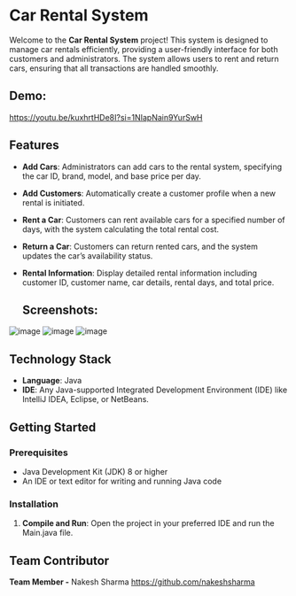 # Car Rental System

Welcome to the **Car Rental System** project! This system is designed to manage car rentals efficiently, providing a user-friendly interface for both customers and administrators. The system allows users to rent and return cars, ensuring that all transactions are handled smoothly.


## Demo:
https://youtu.be/kuxhrtHDe8I?si=1NIapNain9YurSwH
## **Features**

- **Add Cars**: Administrators can add cars to the rental system, specifying the car ID, brand, model, and base price per day.
- **Add Customers**: Automatically create a customer profile when a new rental is initiated.
- **Rent a Car**: Customers can rent available cars for a specified number of days, with the system calculating the total rental cost.
- **Return a Car**: Customers can return rented cars, and the system updates the car’s availability status.
- **Rental Information**: Display detailed rental information including customer ID, customer name, car details, rental days, and total price.

  ## Screenshots:

![image](https://github.com/user-attachments/assets/43fa54af-0a5a-4863-a19f-78eaea98c44b)
![image](https://github.com/user-attachments/assets/a8994bc0-5a70-490f-bcfa-7cbe74a428ae)
![image](https://github.com/user-attachments/assets/356d3c67-735b-4263-a553-b037ae979aef)

## **Technology Stack**

- **Language**: Java
- **IDE**: Any Java-supported Integrated Development Environment (IDE) like IntelliJ IDEA, Eclipse, or NetBeans.

## **Getting Started**

### **Prerequisites**

- Java Development Kit (JDK) 8 or higher
- An IDE or text editor for writing and running Java code

### **Installation**


1. **Compile and Run**:
   Open the project in your preferred IDE and run the Main.java file.


## Team Contributor
**Team Member -**   Nakesh Sharma  https://github.com/nakeshsharma
